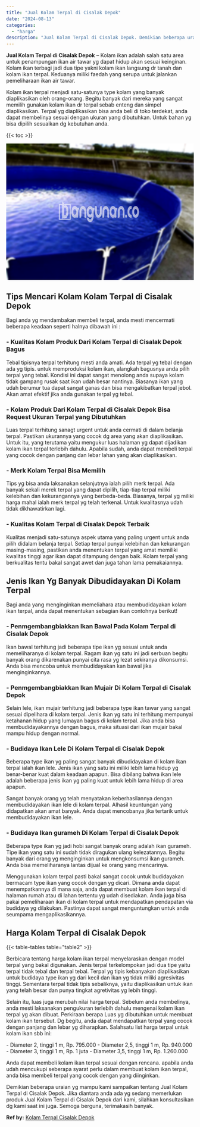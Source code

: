 ```yaml
---
title: "Jual Kolam Terpal di Cisalak Depok"
date: "2024-08-13"
categories: 
  - "harga"
description: "Jual Kolam Terpal di Cisalak Depok. Demikian beberapa uraian yg mampu kami sampaikan tentang Jual Kolam Terpal di Cisalak Depok. Jika diantara anda ada yg se..."
---
```


**Jual Kolam Terpal di Cisalak Depok** – Kolam ikan adalah salah satu area untuk penampungan ikan air tawar yg dapat hidup akan sesuai keinginan. Kolam ikan terbagi jadi dua tipe yakni kolam ikan langsung dr tanah dan kolam ikan terpal. Keduanya miliki faedah yang serupa untuk jalankan pemeliharaan ikan air tawar.

Kolam ikan terpal menjadi satu-satunya type kolam yang banyak diaplikasikan oleh orang-orang. Begitu banyak dari mereka yang sangat memilih gunakan kolam ikan dr terpal sebab enteng dan simpel diaplikasikan. Terpal yg diaplikasikan bisa anda beli di toko terdekat, anda dapat membelinya sesuai dengan ukuran yang dibutuhkan. Untuk bahan yg bisa dipilih sesuaikan dg kebutuhan anda.

{{< toc >}}

![Jual Kolam Terpal di Cisalak Depok](/images/jual-kolam-terpal-57.png)

## Tips Mencari Kolam Kolam Terpal di Cisalak Depok

Bagi anda yg mendambakan membeli terpal, anda mesti mencermati beberapa keadaan seperti halnya dibawah ini :

### \- Kualitas Kolam Produk Dari Kolam Terpal di Cisalak Depok Bagus

Tebal tipisnya terpal terhitung mesti anda amati. Ada terpal yg tebal dengan ada yg tipis. untuk memproduksi kolam ikan, alangkah bagusnya anda pilih terpal yang tebal. Kondisi ini dapat sangat menolong anda supaya kolam tidak gampang rusak saat ikan udah besar nantinya. Biasanya ikan yang udah berumur tua dapat sangat ganas dan bisa mengakibatkan terpal jebol. Akan amat efektif jika anda gunakan terpal yg tebal.

### \- Kolam Produk Dari Kolam Terpal di Cisalak Depok Bisa Request Ukuran Terpal yang Dibutuhkan

Luas terpal terhitung sanagt urgent untuk anda cermati di dalam belanja terpal. Pastikan ukurannya yang cocok dg area yang akan diaplikasikan. Untuk itu, yang terutama yaitu mengukur luas halaman yg dapat dijadikan kolam ikan terpal terlebih dahulu. Apabila sudah, anda dapat membeli terpal yang cocok dengan panjang dan lebar lahan yang akan diaplikasikan.

### \- Merk Kolam Terpal Bisa Memilih

Tips yg bisa anda laksanakan selanjutnya ialah pilih merk terpal. Ada banyak sekali merek terpal yang dapat dipilih, tiap-tiap terpal miliki kelebihan dan kekurangannya yang berbeda-beda. Biasanya, terpal yg miliki harga mahal ialah merk terpal yg telah terkenal. Untuk kwalitasnya udah tidak dikhawatirkan lagi.

### \- Kualitas Kolam Terpal di Cisalak Depok Terbaik

Kualitas menjadi satu-satunya aspek utama yang paling urgent untuk anda pilih didalam belanja terpal. Setiap terpal punyai kelebihan dan kekurangan masing-masing, pastikan anda menentukan terpal yang amat memiliki kwalitas tinggi agar ikan dapat ditampung dengan baik. Kolam terpal yang berkualitas tentu bakal sangat awet dan juga tahan lama pemakaiannya.

## Jenis Ikan Yg Banyak Dibudidayakan Di Kolam Terpal

Bagi anda yang menginginkan memeliahara atau membudidayakan kolam ikan terpal, anda dapat menentukan sebagian ikan contohnya berikut!

### \- Penmgembangbiakkan Ikan Bawal Pada Kolam Terpal di Cisalak Depok

Ikan bawal terhitung jadi beberapa tipe ikan yg sesuai untuk anda memeliharanya di kolam terpal. Ragam ikan yg satu ini jadi serbuan begitu banyak orang dikarenakan punyai cita rasa yg lezat sekiranya dikonsumsi. Anda bisa mencoba untuk membudidayakan kan bawal jika menginginkannya.

### \- Penmgembangbiakkan Ikan Mujair Di Kolam Terpal di Cisalak Depok

Selain lele, ikan mujair terhitung jadi beberapa type ikan tawar yang sangat sesuai dipelihara di kolam terpal. Jenis ikan yg satu ini terhitung mempunyai ketahanan hidup yang lumayan bagus di kolam terpal. Jika anda bisa membudidayakannya dengan bagus, maka situasi dari ikan mujair bakal mampu hidup dengan normal.

### \- Budidaya Ikan Lele Di Kolam Terpal di Cisalak Depok

Beberapa type ikan yg paling sangat banyak dibudidayakan di kolam ikan terpal ialah ikan lele. Jenis ikan yang satu ini miliki lebih lama hidup yg benar-benar kuat dalam keadaan apapun. Bisa dibilang bahwa ikan lele adalah beberapa jenis ikan yg paling kuat untuk lebih lama hidup di area apapun.

Sangat banyak orang yg telah menyatakan keberhasilannya dengan membudidayakan ikan lele di kolam terpal. Alhasil keuntungan yang didapatkan akan amat banyak. Anda dapat mencobanya jika tertarik untuk membudidayakan ikan lele.

### \- Budidaya Ikan gurameh Di Kolam Terpal di Cisalak Depok

Beberapa type ikan yg jadi hobi sangat banyak orang adalah ikan gurameh. Tipe ikan yang satu ini sudah tidak diragukan ulang kelezatannya. Begitu banyak dari orang yg menginginkan untuk mengkonsumsi ikan gurameh. Anda bisa memeliharanya lantas dijual ke orang yang mencarinya.

Menggunakan kolam terpal pasti bakal sangat cocok untuk budidayakan bermacam type ikan yang cocok dengan yg dicari. Dimana anda dapat menempatkannya di mana saja, anda dapat membuat kolam ikan terpal di halaman rumah atau di lahan tertentu yg udah disediakan. Anda juga bisa pakai pemeliharaan ikan di kolam terpal untuk mendapatkan pendapatan via budidaya yg dilakukan. Pastinya dapat sangat menguntungkan untuk anda seumpama mengaplikasikannya.

## Harga Kolam Terpal di Cisalak Depok

{{< table-tables table="table2" >}}

Berbicara tentang harga kolam ikan terpal menyelaraskan dengan model terpal yang bakal digunakan. Jenis terpal terkelompokan jadi dua tipe yaitu terpal tidak tebal dan terpal tebal. Terpal yg tipis kebanyakan diaplikasikan untuk budidaya type ikan yg dari kecil dan ikan yg tidak miliki agresivitas tinggi. Sementara terpal tidak tipis sebaliknya, yaitu diaplikasikan untuk ikan yang telah besar dan punya tingkat agretivitas yg lebih tinggi.

Selain itu, luas juga merubah nilai harga terpal. Sebelum anda membelinya, anda mesti laksanakan pengukuran terlebih dahulu mengenai kolam ikan terpal yg akan dibuat. Perkiraan berapa Luas yg dibutuhkan untuk membuat kolam ikan tersebut. Dg begitu, anda dapat mendapatkan terpal yang cocok dengan panjang dan lebar yg diharapkan. Salahsatu list harga terpal untuk kolam ikan sbb ini:

\- Diameter 2, tinggi 1 m, Rp. 795.000 - Diameter 2,5, tinggi 1 m, Rp. 940.000 - Diameter 3, tinggi 1 m, Rp. 1 juta - Diameter 3,5, tinggi 1 m, Rp. 1.260.000

Anda dapat membeli kolam ikan terpal sesuai dengan rencana. apabila anda udah mencukupi seberapa syarat perlu dalam membuat kolam ikan terpal, anda bisa membeli terpal yang cocok dengan yang diinginkan.

Demikian beberapa uraian yg mampu kami sampaikan tentang Jual Kolam Terpal di Cisalak Depok. Jika diantara anda ada yg sedang memerlukan produk Jual Kolam Terpal di Cisalak Depok dari kami, silahkan konsultasikan dg kami saat ini juga. Semoga berguna, terimakasih banyak.

**Ref by:** [Kolam Terpal Cisalak Depok](https://id.wikipedia.org/wiki/Kolam)

